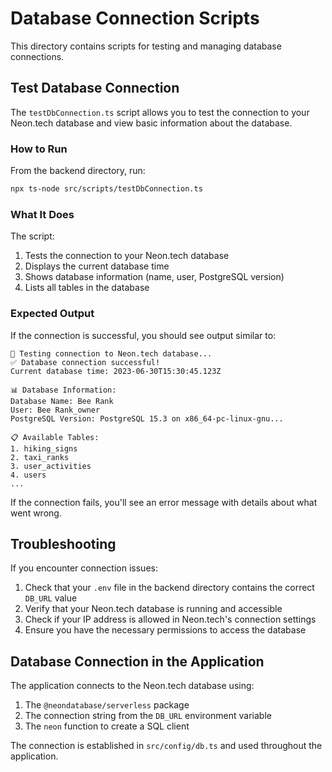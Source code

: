 # Database Connection Scripts

This directory contains scripts for testing and managing database connections.

## Test Database Connection

The `testDbConnection.ts` script allows you to test the connection to your Neon.tech database and view basic information about the database.

### How to Run

From the backend directory, run:

```bash
npx ts-node src/scripts/testDbConnection.ts
```

### What It Does

The script:

1. Tests the connection to your Neon.tech database
2. Displays the current database time
3. Shows database information (name, user, PostgreSQL version)
4. Lists all tables in the database

### Expected Output

If the connection is successful, you should see output similar to:

```
🔄 Testing connection to Neon.tech database...
✅ Database connection successful!
Current database time: 2023-06-30T15:30:45.123Z

📊 Database Information:
Database Name: Bee Rank
User: Bee Rank_owner
PostgreSQL Version: PostgreSQL 15.3 on x86_64-pc-linux-gnu...

📋 Available Tables:
1. hiking_signs
2. taxi_ranks
3. user_activities
4. users
...
```

If the connection fails, you'll see an error message with details about what went wrong.

## Troubleshooting

If you encounter connection issues:

1. Check that your `.env` file in the backend directory contains the correct `DB_URL` value
2. Verify that your Neon.tech database is running and accessible
3. Check if your IP address is allowed in Neon.tech's connection settings
4. Ensure you have the necessary permissions to access the database

## Database Connection in the Application

The application connects to the Neon.tech database using:

1. The `@neondatabase/serverless` package
2. The connection string from the `DB_URL` environment variable
3. The `neon` function to create a SQL client

The connection is established in `src/config/db.ts` and used throughout the application.